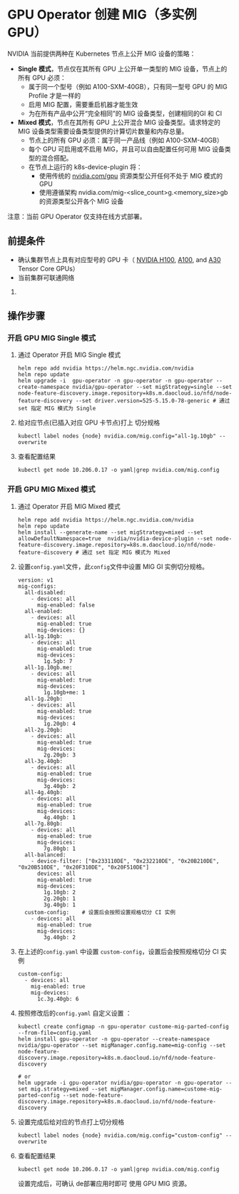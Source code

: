 # GPU Operator 创建 MIG（多实例 GPU）

NVIDIA 当前提供两种在 Kubernetes 节点上公开 MIG 设备的策略： 

- **Single 模式**，节点仅在其所有 GPU 上公开单一类型的 MIG 设备，节点上的所有 GPU 必须：
  - 属于同一个型号（例如 A100-SXM-40GB），只有同一型号 GPU 的 MIG Profile 才是一样的
  - 启用 MIG 配置，需要重启机器才能生效
  - 为在所有产品中公开“完全相同”的 MIG 设备类型，创建相同的GI 和 CI
- **Mixed 模式**，节点在其所有 GPU 上公开混合 MIG 设备类型。请求特定的 MIG 设备类型需要设备类型提供的计算切片数量和内存总量。
  - 节点上的所有 GPU 必须：属于同一产品线（例如 A100-SXM-40GB）
  - 每个 GPU 可启用或不启用 MIG，并且可以自由配置任何可用 MIG 设备类型的混合搭配。
  - 在节点上运行的 k8s-device-plugin 将：
    - 使用传统的 [nvidia.com/gpu](http://nvidia.com/gpu) 资源类型公开任何不处于 MIG 模式的 GPU
    - 使用遵循架构 nvidia.com/mig-<slice_count>g.<memory_size>gb 的资源类型公开各个 MIG 设备

注意：当前 GPU Operator 仅支持在线方式部署。

## 前提条件

- 确认集群节点上具有对应型号的 GPU 卡（ [NVIDIA H100](https://www.nvidia.com/en-us/data-center/h100/), [A100](https://www.nvidia.com/en-us/data-center/a100/), and [A30](https://www.nvidia.com/en-us/data-center/products/a30-gpu/) Tensor Core GPUs）
- 当前集群可联通网络

1. 

## 操作步骤

### 开启 GPU MIG Single 模式

1. 通过 Operator 开启 MIG  Single 模式

   ```
   helm repo add nvidia https://helm.ngc.nvidia.com/nvidia
   helm repo update
   helm upgrade -i  gpu-operator -n gpu-operator -n gpu-operator --create-namespace nvidia/gpu-operator --set migStrategy=single --set node-feature-discovery.image.repository=k8s.m.daocloud.io/nfd/node-feature-discovery --set driver.version=525-5.15.0-78-generic # 通过 set 指定 MIG 模式为 Single
   ```

2. 给对应节点(已插入对应 GPU 卡节点)打上 切分规格

   ```
   kubectl label nodes {node} nvidia.com/mig.config="all-1g.10gb" --overwrite
   ```

3. 查看配置结果

   ```
   kubectl get node 10.206.0.17 -o yaml|grep nvidia.com/mig.config
   ```

### 开启 GPU MIG Mixed 模式

1. 通过 Operator 开启 MIG  Mixed 模式

   ```
   helm repo add nvidia https://helm.ngc.nvidia.com/nvidia
   helm repo update
   helm install --generate-name --set migStrategy=mixed --set allowDefaultNamespace=true  nvidia/nvidia-device-plugin --set node-feature-discovery.image.repository=k8s.m.daocloud.io/nfd/node-feature-discovery # 通过 set 指定 MIG 模式为 Mixed
   ```

2. 设置`config.yaml`文件，此`config`文件中设置 MIG GI 实例切分规格。

   ```
   version: v1
   mig-configs:
     all-disabled:
       - devices: all
         mig-enabled: false
     all-enabled:
       - devices: all
         mig-enabled: true
         mig-devices: {}
     all-1g.10gb:
       - devices: all
         mig-enabled: true
         mig-devices:
           1g.5gb: 7
     all-1g.10gb.me:
       - devices: all
         mig-enabled: true
         mig-devices:
           1g.10gb+me: 1
     all-1g.20gb:
       - devices: all
         mig-enabled: true
         mig-devices:
           1g.20gb: 4
     all-2g.20gb:
       - devices: all
         mig-enabled: true
         mig-devices:
           2g.20gb: 3
     all-3g.40gb:
       - devices: all
         mig-enabled: true
         mig-devices:
           3g.40gb: 2
     all-4g.40gb:
       - devices: all
         mig-enabled: true
         mig-devices:
           4g.40gb: 1
     all-7g.80gb:
       - devices: all
         mig-enabled: true
         mig-devices:
           7g.80gb: 1
     all-balanced:
       - device-filter: ["0x233110DE", "0x232210DE", "0x20B210DE", "0x20B510DE", "0x20F310DE", "0x20F510DE"]
         devices: all
         mig-enabled: true
         mig-devices:
           1g.10gb: 2
           2g.20gb: 1
           3g.40gb: 1
     custom-config:    # 设置后会按照设置规格切分 CI 实例
       - devices: all
         mig-enabled: true
         mig-devices:
           3g.40gb: 2
   ```

3. 在上述的`config.yaml` 中设置 `custom-config`，设置后会按照规格切分 CI 实例

   ```
   custom-config:
     - devices: all
       mig-enabled: true
       mig-devices:
         1c.3g.40gb: 6
   ```

4. 按照修改后的`config.yaml` 自定义设置 ：

   ```
   kubectl create configmap -n gpu-operator custome-mig-parted-config --from-file=config.yaml
   helm install gpu-operator -n gpu-operator --create-namespace nvidia/gpu-operator --set migManager.config.name=mig-config --set node-feature-
   discovery.image.repository=k8s.m.daocloud.io/nfd/node-feature-discovery
    
   # or
   helm upgrade -i gpu-operator nvidia/gpu-operator -n gpu-operator --set mig.strategy=mixed --set migManager.config.name=custome-mig-parted-config --set node-feature-discovery.image.repository=k8s.m.daocloud.io/nfd/node-feature-discovery
   
   ```

5. 设置完成后给对应的节点打上切分规格

   ```
   kubectl label nodes {node} nvidia.com/mig.config="custom-config" --overwrite
   ```

6. 查看配置结果

   ```
   kubectl get node 10.206.0.17 -o yaml|grep nvidia.com/mig.config
   ```

   设置完成后，可确认 de部署应用时即可 使用 GPU MIG 资源。
